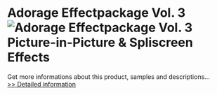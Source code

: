 # Adorage Effectpackage Vol. 3<br />![Adorage Effectpackage Vol. 3](https://mycommerce.akamaized.net/api/pimages/P532168/BIG/532168.JPG)<br />Picture-in-Picture & Spliscreen Effects
 Get more informations about this product, samples and descriptions...<br />[>> Detailed information](https://secure.element5.com/esales/product.html?productid=532168&affiliateid=200057808)